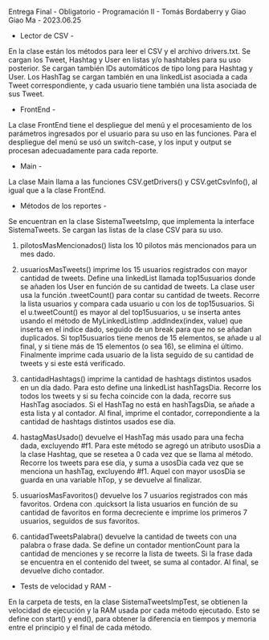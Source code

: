 Entrega Final - Obligatorio - Programación II - Tomás Bordaberry y Giao Giao Ma - 2023.06.25

- Lector de CSV -

En la clase están los métodos para leer el CSV y el archivo drivers.txt. Se cargan los Tweet, Hashtag y User en listas y/o hashtables para su uso posterior.
Se cargan también IDs automáticos de tipo long para Hashtag y User. Los HashTag se cargan también en una linkedList asociada a cada Tweet correspondiente,
y cada usuario tiene también una lista asociada de sus Tweet.

- FrontEnd -

La clase FrontEnd tiene el despliegue del menú y el procesamiento de los parámetros ingresados por el usuario para su uso en las funciones. Para el
despliegue del menú se usó un switch-case, y los input y output se procesan adecuadamente para cada reporte.

- Main -

La clase Main llama a las funciones CSV.getDrivers() y CSV.getCsvInfo(), al igual que a la clase FrontEnd.

- Métodos de los reportes -

Se encuentran en la clase SistemaTweetsImp, que implementa la interface SistemaTweets. Se cargan las listas de la clase CSV para su uso.

1. pilotosMasMencionados() lista los 10 pilotos más mencionados para un mes dado.

2. usuariosMasTweets() imprime los 15 usuarios registrados con mayor cantidad de tweets.
   Define una linkedList llamada top15usuarios donde se añaden los User en función de su cantidad de tweets. La clase user usa la función .tweetCount() para
   contar su cantidad de tweets. Recorre la lista usuarios y compara cada usuario u con los de top15usuarios. Si el u.tweetCount() es mayor al del top15usuarios,
   u se inserta antes usando el método de MyLinkedListImp .addIndex(index, value) que inserta en el indice dado, seguido de un break para que no se añadan duplicados.
   Si top15usuarios tiene menos de 15 elementos, se añade u al final, y si tiene más de 15 elementos (o sea 16), se elimina el último. Finalmente imprime cada
   usuario de la lista seguido de su cantidad de tweets y si este está verificado.

3. cantidadHashtags() imprime la cantidad de hashtags distintos usados en un día dado.
   Para esto define una linkedList hashTagsDia. Recorre los todos los tweets y si su fecha coincide con la dada, recorre sus HashTag asociados. Si el HashTag
   no está en hashTagsDia, se añade a esta lista y al contador. Al final, imprime el contador, correpondiente a la cantidad de hashtags distintos usados ese día.

4. hastagMasUsado() devuelve el HashTag más usado para una fecha dada, excluyendo #f1.
   Para este método se agregó un atributo usosDia a la clase Hashtag, que se resetea a 0 cada vez que se llama al método. Recorre los tweets para ese día, y suma
   a usosDia cada vez que se menciona un hashTag, excluyendo #f1. Aquel con mayor usosDia se guarda en una variable hTop, y se devuelve al finalizar.

5. usuariosMasFavoritos() devuelve los 7 usuarios registrados con más favoritos.
   Ordena con .quicksort la lista usuarios en función de su cantidad de favoritos en forma decreciente e imprime los primeros 7 usuarios, seguidos de sus favoritos.

6. cantidadTweetsPalabra() devuelve la cantidad de tweets con una palabra o frase dada.
   Se define un contador mentionCount para la cantidad de menciones y se recorre la lista de tweets. Si la frase dada se encuentra en el contenido del tweet,
   se suma al contador. Al final, se devuelve dicho contador.

- Tests de velocidad y RAM -

En la carpeta de tests, en la clase SistemaTweetsImpTest, se obtienen la velocidad de ejecución y la RAM usada por cada método ejecutado. Esto se define con
start() y end(), para obtener la diferencia en tiempos y memoria entre el principio y el final de cada método.